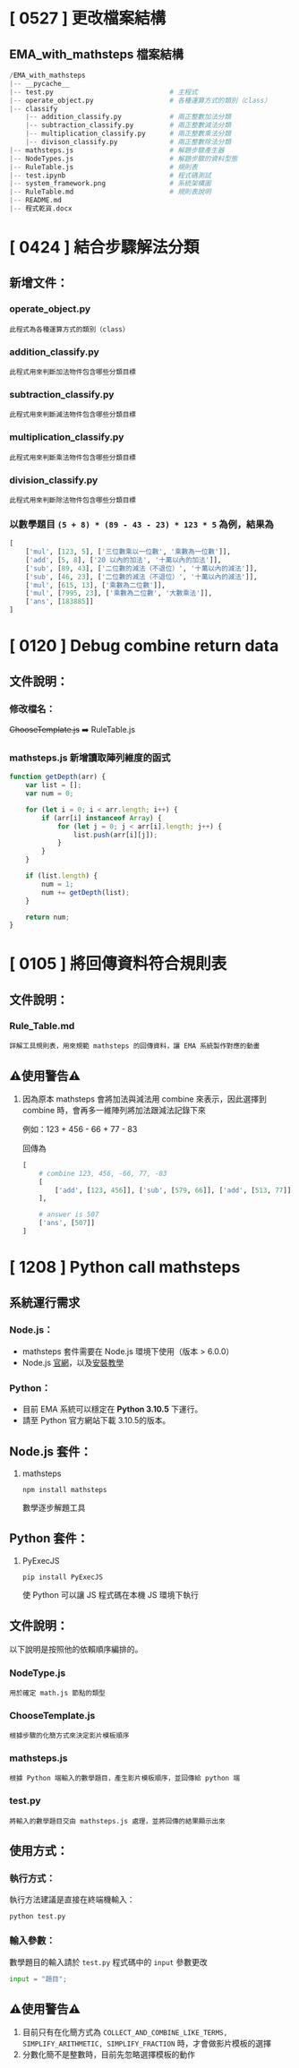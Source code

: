 # [ 0527 ] 更改檔案結構 

## EMA_with_mathsteps 檔案結構

```python
/EMA_with_mathsteps
|-- __pycache__
|-- test.py                             # 主程式
|-- operate_object.py                   # 各種運算方式的類別（class）
|-- classify
    |-- addition_classify.py            # 兩正整數加法分類
    |-- subtraction_classify.py         # 兩正整數減法分類
    |-- multiplication_classify.py      # 兩正整數乘法分類
    |-- divison_classify.py             # 兩正整數除法分類
|-- mathsteps.js                        # 解題步驟產生器
|-- NodeTypes.js                        # 解題步驟的資料型態
|-- RuleTable.js                        # 規則表
|-- test.ipynb                          # 程式碼測試
|-- system_framework.png                # 系統架構圖
|-- RuleTable.md                        # 規則表說明
|-- README.md
|-- 程式乾貨.docx
```

# [ 0424 ] 結合步驟解法分類

## 新增文件：

### operate_object.py

`此程式為各種運算方式的類別（class）`

### addition_classify.py

`此程式用來判斷加法物件包含哪些分類目標`

### subtraction_classify.py

`此程式用來判斷減法物件包含哪些分類目標`

### multiplication_classify.py

`此程式用來判斷乘法物件包含哪些分類目標`

### division_classify.py

`此程式用來判斷除法物件包含哪些分類目標`

### 以數學題目 `(5 + 8) * (89 - 43 - 23) * 123 * 5` 為例，結果為

```python
[
	['mul', [123, 5], ['三位數乘以一位數', '乘數為一位數']], 
	['add', [5, 8], ['20 以內的加法', '十萬以內的加法']], 
	['sub', [89, 43], ['二位數的減法（不退位）', '十萬以內的減法']], 
	['sub', [46, 23], ['二位數的減法（不退位）', '十萬以內的減法']], 
	['mul', [615, 13], ['乘數為二位數']], 
	['mul', [7995, 23], ['乘數為二位數', '大數乘法']], 
	['ans', [183885]]
]
```

# [ 0120 ] Debug combine return data

## 文件說明：

### 修改檔名：

 ~~ChooseTemplate.js~~ ➡️ RuleTable.js

### mathsteps.js 新增讀取陣列維度的函式

```jsx
function getDepth(arr) {
    var list = [];
    var num = 0;

    for (let i = 0; i < arr.length; i++) {
        if (arr[i] instanceof Array) {
            for (let j = 0; j < arr[i].length; j++) {
                list.push(arr[i][j]);
            }
        }
    }

    if (list.length) {
        num = 1;
        num += getDepth(list);
    }

    return num;
}
```

# [ 0105 ] 將回傳資料符合規則表

## 文件說明：

### Rule_Table.md

`詳解工具規則表，用來規範 mathsteps 的回傳資料，讓 EMA 系統製作對應的動畫`

## **⚠️使用警告⚠️**

1. 因為原本 mathsteps 會將加法與減法用 combine 來表示，因此選擇到 combine 時，會再多一維陣列將加法跟減法記錄下來
    
    例如：123 + 456 - 66 + 77 - 83
    
    回傳為
    
    ```python
    [
    	# combine 123, 456, -66, 77, -83
    	[
    		['add', [123, 456]], ['sub', [579, 66]], ['add', [513, 77]], ['sub', [590, 83]]
    	], 
    
    	# answer is 507
    	['ans', [507]]
    ]
    ```

# [ 1208 ] Python call mathsteps

## 系統運行需求

### Node.js：

- mathsteps 套件需要在 Node.js 環境下使用（版本 > 6.0.0）
- Node.js [官網](https://nodejs.org/en/)，以及[安裝教學](https://phoenixnap.com/kb/install-node-js-npm-on-windows)

### Python：

- 目前 EMA 系統可以穩定在 **Python 3.10.5** 下運行。
- 請至 Python 官方網站下載 3.10.5的版本。

## Node.js 套件：

1. mathsteps
    
    `npm install mathsteps`
    
    數學逐步解題工具
    

## Python 套件：

1. PyExecJS
    
    `pip install PyExecJS`
    
    使 Python 可以讓 JS 程式碼在本機 JS 環境下執行
    

## 文件說明：

以下說明是按照他的依賴順序編排的。

### NodeType.js

`用於確定 math.js 節點的類型`

### ChooseTemplate.js

`根據步驟的化簡方式來決定影片模板順序`

### mathsteps.js

`根據 Python 端輸入的數學題目，產生影片模板順序，並回傳給 python 端`

### test.py

`將輸入的數學題目交由 mathsteps.js 處理，並將回傳的結果顯示出來`

## 使用方式：

### 執行方式：

執行方法建議是直接在終端機輸入：

`python test.py`

### 輸入參數：

數學題目的輸入請於 `test.py` 程式碼中的 `input` 參數更改

```python
input = "題目";
```

## **⚠️使用警告⚠️**

1. 目前只有在化簡方式為 `COLLECT_AND_COMBINE_LIKE_TERMS, SIMPLIFY_ARITHMETIC, SIMPLIFY_FRACTION` 時，才會做影片模板的選擇
2. 分數化簡不是整數時，目前先忽略選擇模板的動作